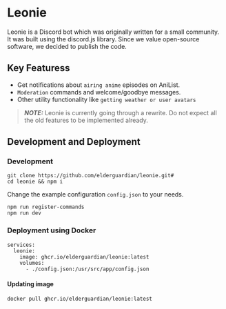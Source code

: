 # Leonie
Leonie is a Discord bot which was originally written for a small community. It was built using the discord.js library. Since we value open-source software, we decided to publish the code.

## Key Featuress

- Get notifications about `airing anime` episodes on AniList.
- `Moderation` commands and welcome/goodbye messages.
- Other utility functionality like `getting weather or user avatars`

> **_NOTE:_** Leonie is currently going through a rewrite. Do not expect all the old features to be implemented already.

## Development and Deployment

### Development
```
git clone https://github.com/elderguardian/leonie.git#
cd leonie && npm i
```

Change the example configuration `config.json` to your needs.

```
npm run register-commands
npm run dev
```

### Deployment using Docker
```
services:
  leonie:
    image: ghcr.io/elderguardian/leonie:latest
    volumes:
      - ./config.json:/usr/src/app/config.json
```

#### Updating image
```
docker pull ghcr.io/elderguardian/leonie:latest
```

